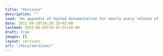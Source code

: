 ```yaml
---
title: "Versions"
description: ""
lead: "An appendix of hosted documentation for nearly every release of Doks, from v0 through v3."
date: 2021-09-28T16:26:15+02:00
lastmod: 2022-06-03T10:43:55+10:00
draft: true
images: []
layout: versions
url: "/docs/versions/"
---
```

